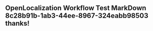 <properties
ms.topic="hero-topic1"
ms.test1="hero-topic"
ms.test2="test"/>

## OpenLocalization Workflow Test MarkDown 8c28b91b-1ab3-44ee-8967-324eabb98503 thanks!
